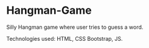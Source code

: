 # Hangman-Game

Silly Hangman game where user tries to guess a word.

Technologies used: HTML, CSS Bootstrap, JS.